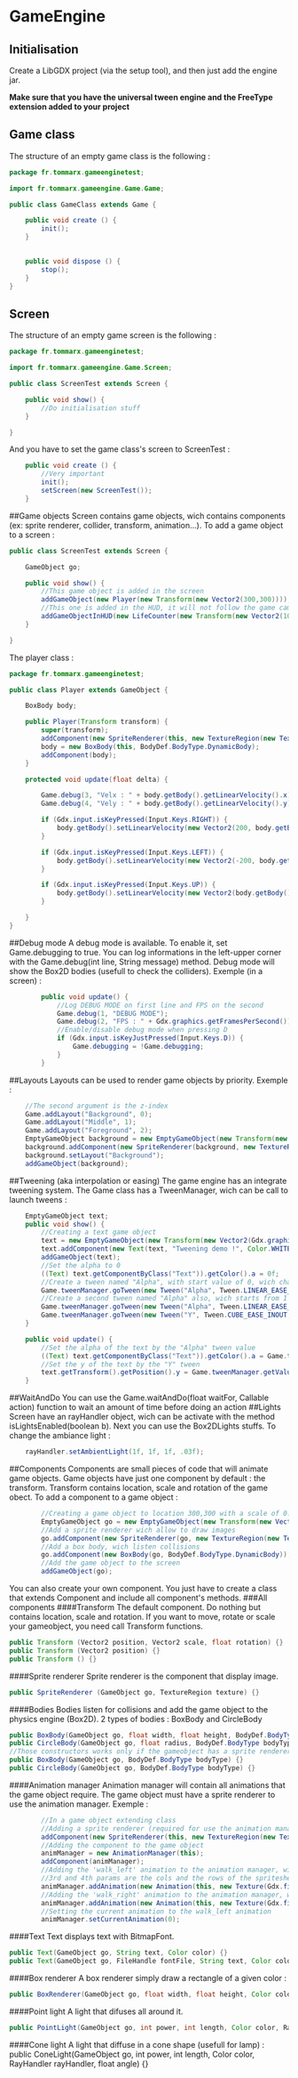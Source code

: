 # GameEngine
## Initialisation
Create a LibGDX project (via the setup tool), and then just add the engine jar.

**Make sure that you have the universal tween engine and the FreeType extension added to your project**
## Game class
The structure of an empty game class is the following :
```java
package fr.tommarx.gameenginetest;

import fr.tommarx.gameengine.Game.Game;

public class GameClass extends Game {

	public void create () {
		init();
	}

	
	public void dispose () {
		stop();
	}
}


```
## Screen
The structure of an empty game screen is the following :
```java
package fr.tommarx.gameenginetest;

import fr.tommarx.gameengine.Game.Screen;

public class ScreenTest extends Screen {

    public void show() {
        //Do initialisation stuff
    }

}
```
And you have to set the game class's screen to ScreenTest :
```java
	public void create () {
		//Very important
        init();
        setScreen(new ScreenTest());
	}
```
##Game objects
Screen contains game objects, wich contains components (ex: sprite renderer, collider, transform, animation...).
To add a game object to a screen :
```java
public class ScreenTest extends Screen {

    GameObject go;

    public void show() {
        //This game object is added in the screen
        addGameObject(new Player(new Transform(new Vector2(300,300))));
        //This one is added in the HUD, it will not follow the game camera
        addGameObjectInHUD(new LifeCounter(new Transform(new Vector2(10, 10))));
    }

}
```
The player class :
```java
package fr.tommarx.gameenginetest;

public class Player extends GameObject {

    BoxBody body;

    public Player(Transform transform) {
        super(transform);
        addComponent(new SpriteRenderer(this, new TextureRegion(new Texture(Gdx.files.internal("badlogic.jpg")))));
        body = new BoxBody(this, BodyDef.BodyType.DynamicBody);
        addComponent(body);
    }

    protected void update(float delta) {

        Game.debug(3, "Velx : " + body.getBody().getLinearVelocity().x);
        Game.debug(4, "Vely : " + body.getBody().getLinearVelocity().y);

        if (Gdx.input.isKeyPressed(Input.Keys.RIGHT)) {
            body.getBody().setLinearVelocity(new Vector2(200, body.getBody().getLinearVelocity().y));
        }

        if (Gdx.input.isKeyPressed(Input.Keys.LEFT)) {
            body.getBody().setLinearVelocity(new Vector2(-200, body.getBody().getLinearVelocity().y));
        }

        if (Gdx.input.isKeyPressed(Input.Keys.UP)) {
            body.getBody().setLinearVelocity(new Vector2(body.getBody().getLinearVelocity().x, 200));
        }

    }
}

```
##Debug mode
A debug mode is available. To enable it, set Game.debugging to true. You can log informations in the left-upper corner with the Game.debug(int line, String message) method.
Debug mode will show the Box2D bodies (usefull to check the colliders).
Exemple (in a screen) :
```java
        public void update() {
            //Log DEBUG MODE on first line and FPS on the second
            Game.debug(1, "DEBUG MODE");
            Game.debug(2, "FPS : " + Gdx.graphics.getFramesPerSecond());
            //Enable/disable debug mode when pressing D
            if (Gdx.input.isKeyJustPressed(Input.Keys.D)) {
                Game.debugging = !Game.debugging;
            }
        }
```
##Layouts
Layouts can be used to render game objects by priority. Exemple :
```java
    //The second argument is the z-index
    Game.addLayout("Background", 0);
    Game.addLayout("Middle", 1);
    Game.addLayout("Foreground", 2);
    EmptyGameObject background = new EmptyGameObject(new Transform(new Vector2(100, 100)));
    background.addComponent(new SpriteRenderer(background, new TextureRegion(new Texture(Gdx.files.internal("background.jpg")))));
    background.setLayout("Background");
    addGameObject(background);
```
##Tweening (aka interpolation or easing)
The game engine has an integrate tweening system. The Game class has a TweenManager, wich can be call to launch tweens :
```java
    EmptyGameObject text;
    public void show() {
        //Creating a text game object
        text = new EmptyGameObject(new Transform(new Vector2(Gdx.graphics.getWidth() / 2, Gdx.graphics.getHeight() / 2)));
        text.addComponent(new Text(text, "Tweening demo !", Color.WHITE));
        addGameObject(text);
        //Set the alpha to 0
        ((Text) text.getComponentByClass("Text")).getColor().a = 0f;
        //Create a tween named "Alpha", with start value of 0, wich change to 1, in 3 seconds, no delay and doesn't repeat
        Game.tweenManager.goTween(new Tween("Alpha", Tween.LINEAR_EASE_NONE, 0f, 1f, 3f, 0f, false));
        //Create a second tween named "Alpha" also, wich starts from 1 and change in direction of -1, in 3 seconds and with 3 seconds of delay
        Game.tweenManager.goTween(new Tween("Alpha", Tween.LINEAR_EASE_NONE, 1f, -1f, 3f, 3f; false));
        Game.tweenManager.goTween(new Tween("Y", Tween.CUBE_EASE_INOUT, 0, 1f, 2f, 0f, false));
    }

    public void update() {
        //Set the alpha of the text by the "Alpha" tween value
        ((Text) text.getComponentByClass("Text")).getColor().a = Game.tweenManager.getValue("Alpha");
        //Set the y of the text by the "Y" tween
        text.getTransform().getPosition().y = Game.tweenManager.getValue("Y") * Gdx.graphics.getHeight() / 2;
    }
```
##WaitAndDo
You can use the Game.waitAndDo(float waitFor, Callable action) function to wait an amount of time before doing an action
##Lights
Screen have an rayHandler object, wich can be activate with the method isLightsEnabled(boolean b). Next you can use the Box2DLights stuffs.
To change the ambiance light :
```java
    rayHandler.setAmbientLight(1f, 1f, 1f, .03f);
```
##Components
Components are small pieces of code that will animate game objects.
Game objects have just one component by default : the transform. Transform contains location, scale and rotation of the game obect.
To add a component to a game object :
```java
        //Creating a game object to location 300,300 with a scale of 0.5 and a rotation of 35
        EmptyGameObject go = new EmptyGameObject(new Transform(new Vector2(300, 300), new Vector2(0.5f,0.5f), 35));
        //Add a sprite renderer wich allow to draw images
        go.addComponent(new SpriteRenderer(go, new TextureRegion(new Texture(Gdx.files.internal("badlogic.jpg")))));
        //Add a box body, wich listen collisions
        go.addComponent(new BoxBody(go, BodyDef.BodyType.DynamicBody));
        //Add the game object to the screen
        addGameObject(go);
```
You can also create your own component. You just have to create a class that extends Component and include all component's methods.
###All components
####Transform
The default component. Do nothing but contains location, scale and rotation. If you want to move, rotate or scale your gameobject, you need call Transform functions.
```java
public Transform (Vector2 position, Vector2 scale, float rotation) {}
public Transform (Vector2 position) {}
public Transform () {}
```
####Sprite renderer
Sprite renderer is the component that display image.
```java
public SpriteRenderer (GameObject go, TextureRegion texture) {}
```
####Bodies
Bodies listen for collisions and add the game object to the physics engine (Box2D).
2 types of bodies : BoxBody and CircleBody
```java
public BoxBody(GameObject go, float width, float height, BodyDef.BodyType bodyType) {}
public CircleBody(GameObject go, float radius, BodyDef.BodyType bodyType) {}
//Those constructors works only if the gameobject has a sprite renderer
public BoxBody(GameObject go, BodyDef.BodyType bodyType) {}
public CircleBody(GameObject go, BodyDef.BodyType bodyType) {}
```
####Animation manager
Animation manager will contain all animations that the game object require. The game object must have a sprite renderer to use the animation manager. Exemple :
```java
        //In a game object extending class
        //Adding a sprite renderer (required for use the animation manager)
        addComponent(new SpriteRenderer(this, new TextureRegion(new Texture(Gdx.files.internal("player_default.jpg")))));
        //Adding the component to the game object
        animManager = new AnimationManager(this);
        addComponent(animManager);
        //Adding the 'walk_left' animation to the animation manager, with the id 0
        //3rd and 4th params are the cols and the rows of the spritesheet, the 5th is the speed and the last one is the looping option
        animManager.addAnimation(new Animation(this, new Texture(Gdx.files.internal("walk_left.png")), 6, 5, 0.025f, true), 0);
        //Adding the 'walk_right' animation to the animation manager, with the id 1
        animManager.addAnimation(new Animation(this, new Texture(Gdx.files.internal("walk_right.png")), 6, 5, 0.025f, true), 1);
        //Setting the current animation to the walk_left animation
        animManager.setCurrentAnimation(0);
```
####Text
Text displays text with BitmapFont.
```java
public Text(GameObject go, String text, Color color) {}
public Text(GameObject go, FileHandle fontFile, String text, Color color) {}
```
####Box renderer
A box renderer simply draw a rectangle of a given color :
```java
public BoxRenderer(GameObject go, float width, float height, Color color) {}
```
####Point light
A light that difuses all around it.
```java
public PointLight(GameObject go, int power, int length, Color color, RayHandler rayHandler) {}
```
####Cone light
A light that diffuse in a cone shape (usefull for lamp) :
public ConeLight(GameObject go, int power, int length, Color color, RayHandler rayHandler, float angle) {}